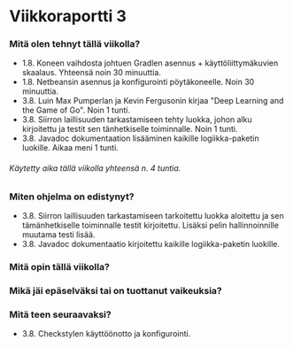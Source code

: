 # Viikkoraportti 3

### Mitä olen tehnyt tällä viikolla?

- 1.8. Koneen vaihdosta johtuen Gradlen asennus + käyttöliittymäkuvien skaalaus. Yhteensä noin 30 minuuttia.
- 1.8. Netbeansin asennus ja konfigurointi pöytäkoneelle. Noin 30 minuuttia.
- 3.8. Luin Max Pumperlan ja Kevin Fergusonin kirjaa "Deep Learning and the Game of Go". Noin 1 tunti.
- 3.8. Siirron laillisuuden tarkastamiseen tehty luokka, johon alku kirjoitettu ja testit sen tänhetkiselle toiminnalle. Noin 1 tunti.
- 3.8. Javadoc dokumentaation lisääminen kaikille logiikka-paketin luokille. Aikaa meni 1 tunti.

###### Käytetty aika tällä viikolla yhteensä n. 4 tuntia.

### Miten ohjelma on edistynyt?

- 3.8. Siirron laillisuuden tarkastamiseen tarkoitettu luokka aloitettu ja sen tämänhetkiselle toiminnalle testit kirjoitettu. Lisäksi pelin hallinnoinnille muutama testi lisää.
- 3.8. Javadoc dokumentaatio kirjoitettu kaikille logiikka-paketin luokille.

### Mitä opin tällä viikolla?



### Mikä jäi epäselväksi tai on tuottanut vaikeuksia?



### Mitä teen seuraavaksi?

- 3.8. Checkstylen käyttöönotto ja konfigurointi.
